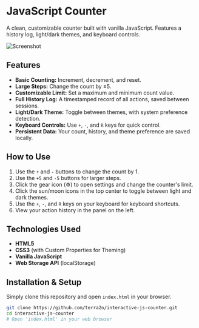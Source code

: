 # JavaScript Counter

A clean, customizable counter built with vanilla JavaScript. Features a history log, light/dark themes, and keyboard controls.

![Screenshot]([https://via.placeholder.com/800x450?text=Screenshot+of+Counter+App](https://imgur.com/K5pShmG)) 

## Features

- **Basic Counting:** Increment, decrement, and reset.
- **Large Steps:** Change the count by ±5.
- **Customizable Limit:** Set a maximum and minimum count value.
- **Full History Log:** A timestamped record of all actions, saved between sessions.
- **Light/Dark Theme:** Toggle between themes, with system preference detection.
- **Keyboard Controls:** Use `+`, `-`, and `R` keys for quick control.
- **Persistent Data:** Your count, history, and theme preference are saved locally.

## How to Use

1.  Use the `+` and `-` buttons to change the count by 1.
2.  Use the `+5` and `-5` buttons for larger steps.
3.  Click the gear icon (⚙️) to open settings and change the counter's limit.
4.  Click the sun/moon icons in the top center to toggle between light and dark themes.
5.  Use the `+`, `-`, and `R` keys on your keyboard for keyboard shortcuts.
6.  View your action history in the panel on the left.

## Technologies Used

- **HTML5**
- **CSS3** (with Custom Properties for Theming)
- **Vanilla JavaScript**
- **Web Storage API** (localStorage)

## Installation & Setup

Simply clone this repository and open `index.html` in your browser.

```bash
git clone https://github.com/terra2o/interactive-js-counter.git
cd interactive-js-counter
# Open 'index.html' in your web browser
```
